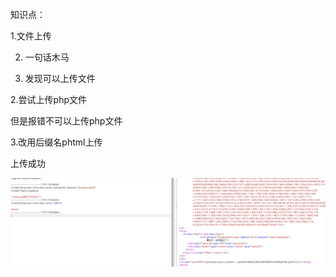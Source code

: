 知识点：

1.文件上传

2. 一句话木马



1. 发现可以上传文件



2.尝试上传php文件

但是报错不可以上传php文件



3.改用后缀名phtml上传

上传成功

![](images/F7C8033DEB084BFEA22CD20F3FA41554clipboard.png)

